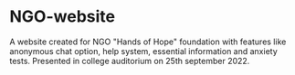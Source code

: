 # NGO-website
A website created for NGO "Hands of Hope" foundation with features like anonymous chat option, help system, essential information and anxiety tests. 
Presented in college auditorium on 25th september 2022.
